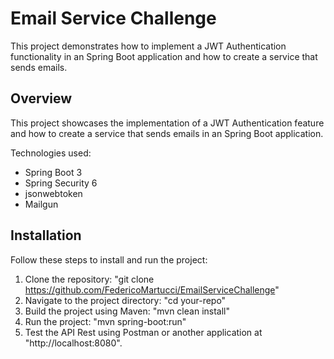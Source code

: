 # Email Service Challenge

This project demonstrates how to implement a JWT Authentication functionality in an Spring Boot application and how to create a service that sends emails.

## Overview

This project showcases the implementation of a JWT Authentication feature and how to create a service that sends emails in an Spring Boot application.

Technologies used:
  - Spring Boot 3
  - Spring Security 6
  - jsonwebtoken
  - Mailgun

## Installation

Follow these steps to install and run the project:

1. Clone the repository: "git clone https://github.com/FedericoMartucci/EmailServiceChallenge"
2. Navigate to the project directory: "cd your-repo"
3. Build the project using Maven: "mvn clean install"
4. Run the project: "mvn spring-boot:run"
5. Test the API Rest using Postman or another application at "http://localhost:8080".
